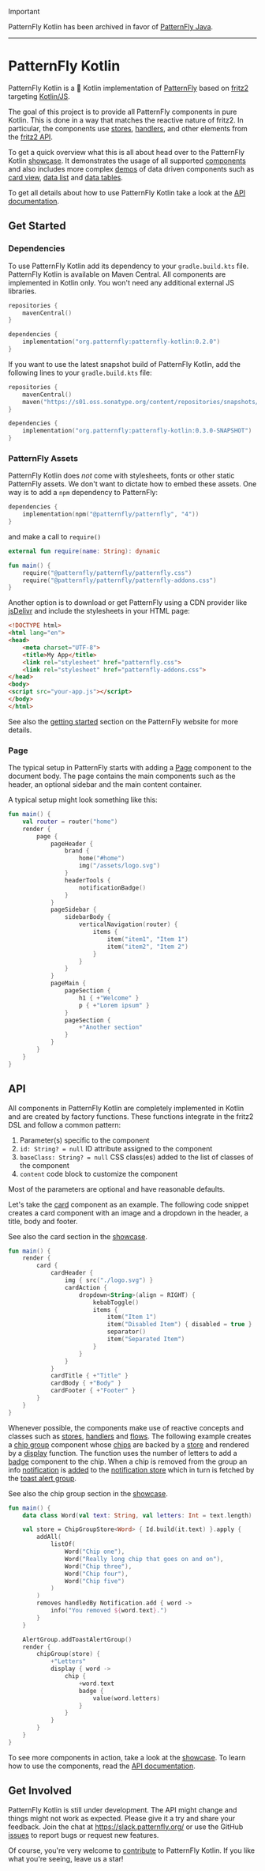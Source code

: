 > [!IMPORTANT]  
> 
> PatternFly Kotlin has been archived in favor of [PatternFly Java](https://github.com/patternfly-java).

---

# PatternFly Kotlin

PatternFly Kotlin is a 💯 Kotlin implementation of [PatternFly](https://www.patternfly.org/) based on [fritz2](https://www.fritz2.dev/) targeting [Kotlin/JS](https://kotl.in/js).

The goal of this project is to provide all PatternFly components in pure Kotlin. This is done in a way that matches the reactive nature of fritz2. In particular, the components use [stores](https://api.fritz2.dev/core/core/dev.fritz2.binding/-store/index.html), [handlers](https://api.fritz2.dev/core/core/dev.fritz2.binding/-handler/index.html), and other elements from the [fritz2 API](https://api.fritz2.dev/core/core/index.html).

To get a quick overview what this is all about head over to the PatternFly Kotlin [showcase](https://patternfly-kotlin.github.io/patternfly-kotlin-showcase/). It demonstrates the usage of all supported [components](https://patternfly-kotlin.github.io/patternfly-kotlin-showcase/#component;id=alert) and also includes more complex [demos](https://patternfly-kotlin.github.io/patternfly-kotlin-showcase/#user-demo) of data driven components such as [card view](https://patternfly-kotlin.github.io/patternfly-kotlin/patternfly-kotlin/org.patternfly/-card-view/index.html), [data list](https://patternfly-kotlin.github.io/patternfly-kotlin/patternfly-kotlin/org.patternfly/-data-list/index.html) and [data tables](https://patternfly-kotlin.github.io/patternfly-kotlin/patternfly-kotlin/org.patternfly/-data-table/index.html).

To get all details about how to use PatternFly Kotlin take a look at the [API documentation](https://patternfly-kotlin.github.io/patternfly-kotlin/patternfly-kotlin/).

## Get Started

### Dependencies

To use PatternFly Kotlin add its dependency to your `gradle.build.kts` file. PatternFly Kotlin is available on Maven Central. All components are implemented in Kotlin only. You won't need any additional external JS libraries. 

```kotlin
repositories {
    mavenCentral()
}

dependencies {
    implementation("org.patternfly:patternfly-kotlin:0.2.0")
}
```

If you want to use the latest snapshot build of PatternFly Kotlin, add the following lines to your `gradle.build.kts` file:

```kotlin
repositories {
    mavenCentral()
    maven("https://s01.oss.sonatype.org/content/repositories/snapshots/")
}

dependencies {
    implementation("org.patternfly:patternfly-kotlin:0.3.0-SNAPSHOT")
}
```

### PatternFly Assets

PatternFly Kotlin does *not* come with stylesheets, fonts or other static PatternFly assets. We don't want to dictate how to embed these assets. One way is to add a `npm` dependency to PatternFly: 


```kotlin
dependencies {
    implementation(npm("@patternfly/patternfly", "4"))
}
```

and make a call to `require()`

```kotlin
external fun require(name: String): dynamic

fun main() {
    require("@patternfly/patternfly/patternfly.css")
    require("@patternfly/patternfly/patternfly-addons.css")
}
```

Another option is to download or get PatternFly using a CDN provider like [jsDelivr](https://www.jsdelivr.com/package/npm/@patternfly/patternfly) and include the stylesheets in your HTML page:

```html
<!DOCTYPE html>
<html lang="en">
<head>
    <meta charset="UTF-8">
    <title>My App</title>
    <link rel="stylesheet" href="patternfly.css">
    <link rel="stylesheet" href="patternfly-addons.css">
</head>
<body>
<script src="your-app.js"></script>
</body>
</html>
```

See also the [getting started](https://www.patternfly.org/v4/get-started/develop#htmlcss) section on the PatternFly website for more details. 

### Page

The typical setup in PatternFly starts with adding a [Page](https://patternfly-kotlin.github.io/patternfly-kotlin/patternfly-kotlin/org.patternfly/-page/index.html) component to the document body. The page contains the main components such as the header, an optional sidebar and the main content container. 

A typical setup might look something like this:

```kotlin
fun main() {
    val router = router("home")
    render {
        page {
            pageHeader {
                brand {
                    home("#home")
                    img("/assets/logo.svg")
                }
                headerTools {
                    notificationBadge()
                }
            }
            pageSidebar {
                sidebarBody {
                    verticalNavigation(router) {
                        items {
                            item("item1", "Item 1")
                            item("item2", "Item 2")
                        }
                    }
                }
            }
            pageMain {
                pageSection {
                    h1 { +"Welcome" }
                    p { +"Lorem ipsum" }
                }
                pageSection {
                    +"Another section"
                }
            }
        }
    }
}
```

## API

All components in PatternFly Kotlin are completely implemented in Kotlin and are created by factory functions. These functions integrate in the fritz2 DSL and follow a common pattern:

1. Parameter(s) specific to the component
1. `id: String? = null` ID attribute assigned to the component
1. `baseClass: String? = null` CSS class(es) added to the list of classes of the component
1. `content` code block to customize the component

Most of the parameters are optional and have reasonable defaults.

Let's take the [card](https://patternfly-kotlin.github.io/patternfly-kotlin/patternfly-kotlin/org.patternfly/-card/index.html) component as an example. The following code snippet creates a card component with an image and a dropdown in the header, a title, body and footer. 

See also the card section in the [showcase](https://patternfly-kotlin.github.io/patternfly-kotlin-showcase/#component;id=card). 

```kotlin
fun main() {
    render {
        card {
            cardHeader {
                img { src("./logo.svg") }
                cardAction {
                    dropdown<String>(align = RIGHT) {
                        kebabToggle()
                        items {
                            item("Item 1")
                            item("Disabled Item") { disabled = true }
                            separator()
                            item("Separated Item")
                        }
                    }
                }
            }
            cardTitle { +"Title" }
            cardBody { +"Body" }
            cardFooter { +"Footer" }
        }
    }    
}
```

Whenever possible, the components make use of reactive concepts and classes such as [stores](https://api.fritz2.dev/core/core/dev.fritz2.binding/-store/index.html), [handlers](https://api.fritz2.dev/core/core/dev.fritz2.binding/-handler/index.html) and [flows](https://kotlin.github.io/kotlinx.coroutines/kotlinx-coroutines-core/kotlinx.coroutines.flow/-flow/index.html). The following example creates a [chip group](https://patternfly-kotlin.github.io/patternfly-kotlin/patternfly-kotlin/org.patternfly/-chip-group/index.html) component whose [chips](https://patternfly-kotlin.github.io/patternfly-kotlin/patternfly-kotlin/org.patternfly/-chip/index.html) are backed by a [store](https://patternfly-kotlin.github.io/patternfly-kotlin/patternfly-kotlin/org.patternfly/-chip-group-store/index.html) and rendered by a [display](https://patternfly-kotlin.github.io/patternfly-kotlin/patternfly-kotlin/org.patternfly/-chip-group/display.html) function. The function uses the number of letters to add a [badge](https://patternfly-kotlin.github.io/patternfly-kotlin/patternfly-kotlin/org.patternfly/-badge/index.html) component to the chip. When a chip is removed from the group an info [notification](https://patternfly-kotlin.github.io/patternfly-kotlin/patternfly-kotlin/org.patternfly/-notification/index.html) is [added](https://patternfly-kotlin.github.io/patternfly-kotlin/patternfly-kotlin/org.patternfly/-notification/-companion/add.html) to the [notification store](https://patternfly-kotlin.github.io/patternfly-kotlin/patternfly-kotlin/org.patternfly/-notification-store/index.html) which in turn is fetched by the [toast alert group](https://patternfly-kotlin.github.io/patternfly-kotlin/patternfly-kotlin/org.patternfly/-alert-group/-companion/add-toast-alert-group.html). 

See also the chip group section in the [showcase](https://patternfly-kotlin.github.io/patternfly-kotlin-showcase/#component;id=chip-group).

```kotlin
fun main() {
    data class Word(val text: String, val letters: Int = text.length)

    val store = ChipGroupStore<Word> { Id.build(it.text) }.apply {
        addAll(
            listOf(
                Word("Chip one"),
                Word("Really long chip that goes on and on"),
                Word("Chip three"),
                Word("Chip four"),
                Word("Chip five")
            )
        )
        removes handledBy Notification.add { word ->
            info("You removed ${word.text}.")
        }
    }

    AlertGroup.addToastAlertGroup()
    render {
        chipGroup(store) {
            +"Letters"
            display { word ->
                chip {
                    +word.text
                    badge {
                        value(word.letters)
                    }
                }
            }
        }
    }
}
```

To see more components in action, take a look at the [showcase](https://patternfly-kotlin.github.io/patternfly-kotlin-showcase/). To learn how to use the components, read the [API documentation](https://patternfly-kotlin.github.io/patternfly-kotlin/patternfly-kotlin/).

## Get Involved

PatternFly Kotlin is still under development. The API might change and things might not work as expected. Please give it a try and share your feedback. Join the chat at https://slack.patternfly.org/ or use the GitHub [issues](https://github.com/patternfly-kotlin/patternfly-kotlin/issues) to report bugs or request new features. 

Of course, you're very welcome to [contribute](CONTRIBUTING.md) to PatternFly Kotlin. If you like what you're seeing, leave us a star!
